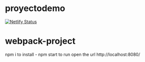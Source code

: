 # proyectodemo

[![Netlify Status](https://api.netlify.com/api/v1/badges/ce48af15-f060-4e8c-9b50-44c0628a2287/deploy-status)](https://app.netlify.com/sites/proyectodemo/deploys)


# webpack-project
npm i to install -
npm start to run
open the url http://localhost:8080/
